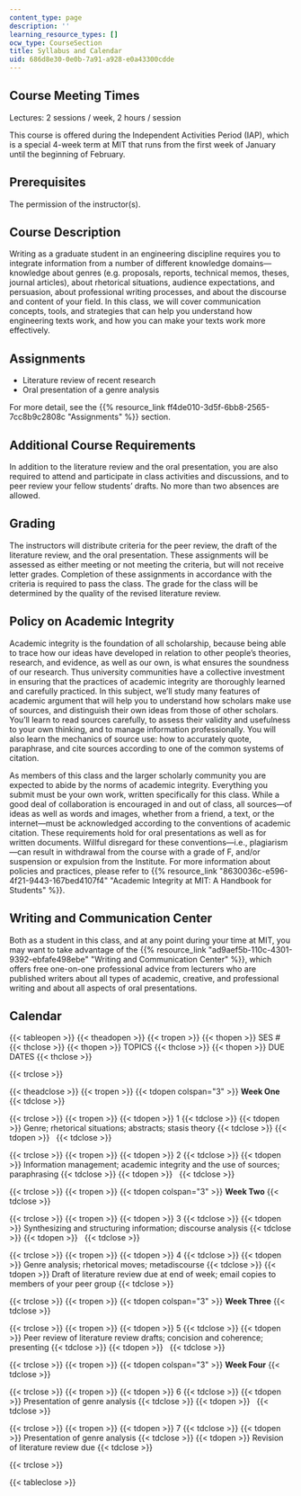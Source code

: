 ```yaml
---
content_type: page
description: ''
learning_resource_types: []
ocw_type: CourseSection
title: Syllabus and Calendar
uid: 686d8e30-0e0b-7a91-a928-e0a43300cdde
---
```


Course Meeting Times
--------------------

Lectures: 2 sessions / week, 2 hours / session

This course is offered during the Independent Activities Period (IAP), which is a special 4-week term at MIT that runs from the first week of January until the beginning of February.

Prerequisites
-------------

The permission of the instructor(s).

Course Description
------------------

Writing as a graduate student in an engineering discipline requires you to integrate information from a number of different knowledge domains—knowledge about genres (e.g. proposals, reports, technical memos, theses, journal articles), about rhetorical situations, audience expectations, and persuasion, about professional writing processes, and about the discourse and content of your field. In this class, we will cover communication concepts, tools, and strategies that can help you understand how engineering texts work, and how you can make your texts work more effectively.

Assignments
-----------

*   Literature review of recent research
*   Oral presentation of a genre analysis

For more detail, see the {{% resource_link ff4de010-3d5f-6bb8-2565-7cc8b9c2808c "Assignments" %}} section.

Additional Course Requirements
------------------------------

In addition to the literature review and the oral presentation, you are also required to attend and participate in class activities and discussions, and to peer review your fellow students’ drafts. No more than two absences are allowed.

Grading
-------

The instructors will distribute criteria for the peer review, the draft of the literature review, and the oral presentation. These assignments will be assessed as either meeting or not meeting the criteria, but will not receive letter grades. Completion of these assignments in accordance with the criteria is required to pass the class. The grade for the class will be determined by the quality of the revised literature review.

Policy on Academic Integrity
----------------------------

Academic integrity is the foundation of all scholarship, because being able to trace how our ideas have developed in relation to other people’s theories, research, and evidence, as well as our own, is what ensures the soundness of our research. Thus university communities have a collective investment in ensuring that the practices of academic integrity are thoroughly learned and carefully practiced. In this subject, we’ll study many features of academic argument that will help you to understand how scholars make use of sources, and distinguish their own ideas from those of other scholars. You’ll learn to read sources carefully, to assess their validity and usefulness to your own thinking, and to manage information professionally. You will also learn the mechanics of source use: how to accurately quote, paraphrase, and cite sources according to one of the common systems of citation.

As members of this class and the larger scholarly community you are expected to abide by the norms of academic integrity. Everything you submit must be your own work, written specifically for this class. While a good deal of collaboration is encouraged in and out of class, all sources—of ideas as well as words and images, whether from a friend, a text, or the internet—must be acknowledged according to the conventions of academic citation. These requirements hold for oral presentations as well as for written documents. Willful disregard for these conventions—i.e., plagiarism—can result in withdrawal from the course with a grade of F, and/or suspension or expulsion from the Institute. For more information about policies and practices, please refer to {{% resource_link "8630036c-e596-4f21-9443-167bed4107f4" "Academic Integrity at MIT: A Handbook for Students" %}}.

Writing and Communication Center
--------------------------------

Both as a student in this class, and at any point during your time at MIT, you may want to take advantage of the {{% resource_link "ad9aef5b-110c-4301-9392-ebfafe498ebe" "Writing and Communication Center" %}}, which offers free one-on-one professional advice from lecturers who are published writers about all types of academic, creative, and professional writing and about all aspects of oral presentations.

Calendar
--------

{{< tableopen >}}
{{< theadopen >}}
{{< tropen >}}
{{< thopen >}}
SES #
{{< thclose >}}
{{< thopen >}}
TOPICS
{{< thclose >}}
{{< thopen >}}
DUE DATES
{{< thclose >}}

{{< trclose >}}

{{< theadclose >}}
{{< tropen >}}
{{< tdopen colspan="3" >}}
**Week One**
{{< tdclose >}}

{{< trclose >}}
{{< tropen >}}
{{< tdopen >}}
1
{{< tdclose >}}
{{< tdopen >}}
Genre; rhetorical situations; abstracts; stasis theory
{{< tdclose >}}
{{< tdopen >}}
 
{{< tdclose >}}

{{< trclose >}}
{{< tropen >}}
{{< tdopen >}}
2
{{< tdclose >}}
{{< tdopen >}}
Information management; academic integrity and the use of sources; paraphrasing
{{< tdclose >}}
{{< tdopen >}}
 
{{< tdclose >}}

{{< trclose >}}
{{< tropen >}}
{{< tdopen colspan="3" >}}
**Week Two**
{{< tdclose >}}

{{< trclose >}}
{{< tropen >}}
{{< tdopen >}}
3
{{< tdclose >}}
{{< tdopen >}}
Synthesizing and structuring information; discourse analysis
{{< tdclose >}}
{{< tdopen >}}
 
{{< tdclose >}}

{{< trclose >}}
{{< tropen >}}
{{< tdopen >}}
4
{{< tdclose >}}
{{< tdopen >}}
Genre analysis; rhetorical moves; metadiscourse
{{< tdclose >}}
{{< tdopen >}}
Draft of literature review due at end of week; email copies to members of your peer group
{{< tdclose >}}

{{< trclose >}}
{{< tropen >}}
{{< tdopen colspan="3" >}}
**Week Three**
{{< tdclose >}}

{{< trclose >}}
{{< tropen >}}
{{< tdopen >}}
5
{{< tdclose >}}
{{< tdopen >}}
Peer review of literature review drafts; concision and coherence; presenting
{{< tdclose >}}
{{< tdopen >}}
 
{{< tdclose >}}

{{< trclose >}}
{{< tropen >}}
{{< tdopen colspan="3" >}}
**Week Four**
{{< tdclose >}}

{{< trclose >}}
{{< tropen >}}
{{< tdopen >}}
6
{{< tdclose >}}
{{< tdopen >}}
Presentation of genre analysis
{{< tdclose >}}
{{< tdopen >}}
 
{{< tdclose >}}

{{< trclose >}}
{{< tropen >}}
{{< tdopen >}}
7
{{< tdclose >}}
{{< tdopen >}}
Presentation of genre analysis
{{< tdclose >}}
{{< tdopen >}}
Revision of literature review due
{{< tdclose >}}

{{< trclose >}}

{{< tableclose >}}